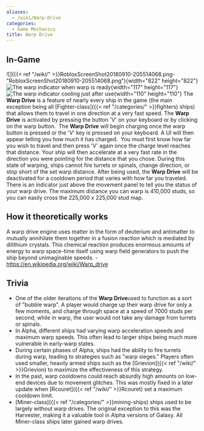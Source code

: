 ```yaml
---
aliases:
  - /wiki/Warp-Drive
categories:
  - Game Mechanics
title: Warp Drive
---
```


## In-Game

![]({{< ref "/wiki/" >}}RobloxScreenShot20180910-205514068.png-"RobloxScreenShot20180910-205514068.png"){width="822" height="822"} ![The warp indicator when warp is
ready](Bbe5fff0afa7a5510eb7e0e2b246eac7-1-.png "The warp indicator when warp is ready"){width="117" height="117"} ![The warp indicator cooling just after
use](5468a3127b3a1770f59b30ba0bf6dc1a-1-.png "The warp indicator cooling just after use"){width="110" height="110"} The **Warp Drive** is a feature of nearly every ship in the game (the main exception being all [Fighter-class]({{< ref "/categories/" >}}fighters) ships) that allows them to travel in one direction at a very fast speed. The **Warp Drive** is activated by pressing the button 'V' on your keyboard or by clicking on the warp button.  The **Warp Drive** will begin charging once the warp button is pressed or the 'V' key is pressed on your keyboard. A UI will then appear telling you how much it has charged.  You must first know how far you wish to travel and then press 'V' again once the charge level reaches that distance. Your ship will then accelerate at a very fast rate in the direction you were pointing for the distance that you chose. During this state of warping, ships cannot fire turrets or spinals, change direction, or stop short of the set warp distance. After being used, the **Warp Drive** will be deactivated for a cooldown period that varies with how far you traveled.  There is an indicator just above the movement panel to tell you the status of your warp drive. The maximum distance you can warp is 410,000 studs, so you can easily cross the 225,000 x 225,000 stud map.

## How it theoretically works

A warp drive engine uses matter in the form of deuterium and antimatter to mutually annihilate them together in a fusion reaction which is mediated by dilithium crystals. This chemical reaction produces enormous amounts of energy to warp space-time itself using warp field generators to push the ship beyond unimaginable speeds. - <https://en.wikipedia.org/wiki/Warp_drive>

## Trivia

- One of the older iterations of the **Warp Drive**used to function as a sort of "bubble warp". A player would charge up their warp drive for only a few moments, and charge through space at a speed of 7000 studs per second; while in warp, the user would not take any damage from turrets or spinals.
- In Alpha, different ships had varying warp acceleration speeds and maximum warp speeds. This often lead to larger ships being much more vulnerable in early-warp states.
- During certain phases of Alpha, ships had the ability to fire turrets during warp, leading to strategies such as "warp sieges." Players often used smaller, heavily armed ships such as the [Grievion]({{< ref "/wiki/" >}}Grievion) to maximize the effectiveness of this strategy.
- In the past, warp cooldowns could reach absurdly high amounts on low-end devices due to movement glitches. This was mostly fixed in a later update when [Rcouret]({{< ref "/wiki/" >}}Rcouret) set a maximum cooldown limit.
- [Miner-class]({{< ref "/categories/" >}}mining-ships) ships used to be largely without warp drives. The original exception to this was the Harvester, making it a valuable tool in Alpha versions of Galaxy. All Miner-class ships later gained warp drives.
